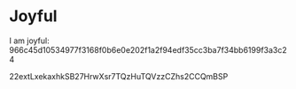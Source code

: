 # Joyful

I am joyful: 966c45d10534977f3168f0b6e0e202f1a2f94edf35cc3ba7f34bb6199f3a3c24


22extLxekaxhkSB27HrwXsr7TQzHuTQVzzCZhs2CCQmBSP